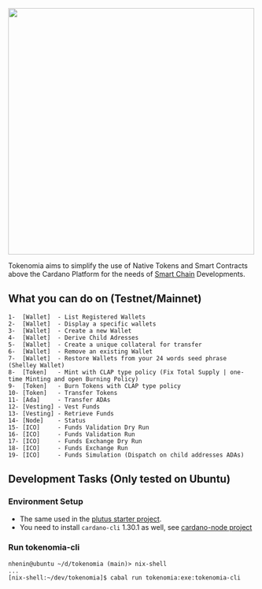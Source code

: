 
<img src="./tokenomia-logo.png" width="500"  />

Tokenomia aims to simplify the use of Native Tokens and Smart Contracts above the Cardano Platform for the needs of [Smart Chain](https://smart-chain.fr/en/) Developments.

## What you can do on (Testnet/Mainnet)
 
	1-  [Wallet]  - List Registered Wallets
	2-  [Wallet]  - Display a specific wallets
	3-  [Wallet]  - Create a new Wallet
	4-  [Wallet]  - Derive Child Adresses
	5-  [Wallet]  - Create a unique collateral for transfer
	6-  [Wallet]  - Remove an existing Wallet
	7-  [Wallet]  - Restore Wallets from your 24 words seed phrase (Shelley Wallet)
	8-  [Token]   - Mint with CLAP type policy (Fix Total Supply | one-time Minting and open Burning Policy)
	9-  [Token]   - Burn Tokens with CLAP type policy
	10- [Token]   - Transfer Tokens
	11- [Ada]     - Transfer ADAs
	12- [Vesting] - Vest Funds
	13- [Vesting] - Retrieve Funds
	14- [Node]    - Status
	15- [ICO]     - Funds Validation Dry Run
	16- [ICO]     - Funds Validation Run
	17- [ICO]     - Funds Exchange Dry Run
	18- [ICO]     - Funds Exchange Run
	19- [ICO]     - Funds Simulation (Dispatch on child addresses ADAs)



## Development Tasks (Only tested on Ubuntu)

### Environment Setup

- The same used in the  [plutus starter project](https://github.com/input-output-hk/plutus-starter).
- You need to install `cardano-cli` 1.30.1  as well, see [cardano-node project](https://github.com/input-output-hk/cardano-node)  

### Run tokenomia-cli

```shell
nhenin@ubuntu ~/d/tokenomia (main)> nix-shell 
...
[nix-shell:~/dev/tokenomia]$ cabal run tokenomia:exe:tokenomia-cli
```


